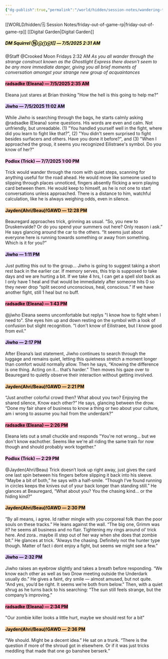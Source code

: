 ```yaml
---
{"dg-publish":true,"permalink":"/world/hidden/session-notes/wandering-the-ghostlight/"}
---
```



[[WORLD/hidden/🗒️ Session Notes/friday-out-of-game-rp\|friday-out-of-game-rp]]
[[Digital Garden\|Digital Garden]]
##### <mark style="background: #FFF3A3A6;">DM Squirrel Ⓝⓤⓣⓢ![] _—_ 7/5/2025 2:31 AM</mark>
@Staff @Crooked Moon Fridays
2:32 AM
    *As you all wander through the strange construct known as the Ghostlight Express there doesn't seem to be any more immediate danger, giving you all brief moments of conversation amongst your strange new group of acquaintances*

#### <mark style="background: #FF5582A6;">radsadke (Eleana) _—_ 7/5/2025 2:35 AM</mark>
Eleana just stares at Brian thinking "How the hell is this going to help me?"

#### <mark style="background: #D2B3FFA6;">Jiwho _—_ 7/5/2025 11:02 AM</mark>
 While Jiwho is searching through the bags, he starts calmly asking @radsadke (Eleana) some questions. His words are even and calm. Not unfriendly, but unreadable. (1) "You handled yourself well in the fight, where did you learn to fight like that?", (2) "You didn't seem surprised to fight besides surfacers and others. Have you done it before?", and (3) "When I approached the group, it seems you recognized Eilistraee's symbol. Do you know of her?"
#### <mark style="background: #FFB8EBA6;">Podlox (Trick) _—_ 7/7/2025 1:00 PM</mark>
Trick would wander through the room with quiet steps, scanning for anything useful for the road ahead. He would move like someone used to slipping through places unnoticed, fingers absently flicking a worn playing card between them. He would keep to himself, as he is not one to start conversations unless approached. There is a distance to him, watchful calculation, like he is always weighing odds, even in silence.
#### <mark style="background: #FFB86CA6;">Jayden(Ahri/Beau)!GAWD _—_ 12:28 PM</mark>
Beauregard approaches trick, grinning as usual. “So, you new to Druskenvalde? Or do you spend your summers out here? Only reason i ask.” He says glancing around the car to the others. “It seems just about everyone here is running towards something or away from something. Which is it for you?”
#### <mark style="background: #D2B3FFA6;">Jiwho _—_ 1:11 PM</mark>
Just putting this out to the group… Jiwho is going to suggest taking a short rest back in the earlier car. If memory serves, this trip is supposed to take days and we are hurting a bit. If we take 4 hrs, I can get a spell slot back as I only have 1 heal and that would be immediately after someone hits 0 so they never drop “split second unconscious, heal, conscious.” If we have another fight, still 1 heal but no buff.
#### <mark style="background: #FF5582A6;">radsadke (Eleana) _—_ 1:43 PM</mark>
@jiwho Eleana seems uncomfortable but replys "I know how to fight when I need to". She eyes him up and down resting on the symbol with a look of confusion but slight recognition. "I don't know of Eilistraee, but I know good from evil."
#### <mark style="background: #D2B3FFA6;">Jiwho _—_ 2:17 PM</mark>
After Eleana’s last statement, Jiwho continues to search through the luggage and remains quiet, letting this quietness stretch a moment longer than comfort would normally allow. Then he says, “Knowing the difference is one thing. Acting on it… that’s harder.” Then moves his gaze over to Beauregard to quietly observe their interaction without getting involved.
#### <mark style="background: #FFB86CA6;">Jayden(Ahri/Beau)!GAWD _—_ 2:21 PM</mark>
“Just another colorful crowd then? What about you two? Enjoying the shared silence, Know each other?” He says, glancing between the drow. “Done my fair share of business to know a thing or two about your culture, am i wrong to assume you hail from the underdark?”
#### <mark style="background: #FF5582A6;">radsadke (Eleana) _—_ 2:26 PM</mark>
Eleana lets out a small chuckle and responds "You're not wrong... but we don't know eachother. Seems like we're all riding the same train for now though and should probably work together."

#### <mark style="background: #FFB8EBA6;">Podlox (Trick) _—_ 2:29 PM</mark>
@Jayden(Ahri/Beau) Trick doesn’t look up right away, just gives the card one last spin between his fingers before slipping it back into his sleeve. “Maybe a bit of both,” he says with a half-smile. “Though I’ve found running in circles keeps the knives out of your back longer than standing still.” He glances at Beauregard, “What about you? You the chasing kind… or the hiding kind?”

#### <mark style="background: #FFB86CA6;">Jayden(Ahri/Beau)!GAWD _—_ 2:30 PM</mark>
“By all means, i agree. Id rather mingle with you corporeal folk than the poor souls on these tracks.” He leans against the wall. “The big one, Grimm was it? he seems all business and no flair. Tightening my rings around ol’ trick here. And zora.. maybe ill step out of her way when she does that zombie bit.” He glances at trick. “Always the chasing. Definitely not the hunter type though. Matter of fact i dont enjoy a fight, but seems we might see a few.”

#### <mark style="background: #D2B3FFA6;">Jiwho _—_ 2:32 PM</mark>
Jiwho raises an eyebrow slightly and takes a breath before responding. “We know each other as well as two Drow meeting outside the Underdark usually do.” He gives a faint, dry smile — almost amused, but not quite. “And yes, you’d be right. It seems we’re both from below.” Then, with a quiet shrug as he turns back to his searching: “The sun still feels strange, but the company’s improving.”
#### <mark style="background: #FF5582A6;">radsadke (Eleana) _—_ 2:34 PM</mark>
"Our zombie killer looks a little hurt, maybe we should rest for a bit"
#### <mark style="background: #FFB86CA6;">Jayden(Ahri/Beau)!GAWD _—_ 2:36 PM</mark>
“We should. Might be a decent idea.” He sat on a trunk. “There is the question if more of the shroud got in elsewhere. Or if it was just tricks meddling that made that one go banshee berserk.”